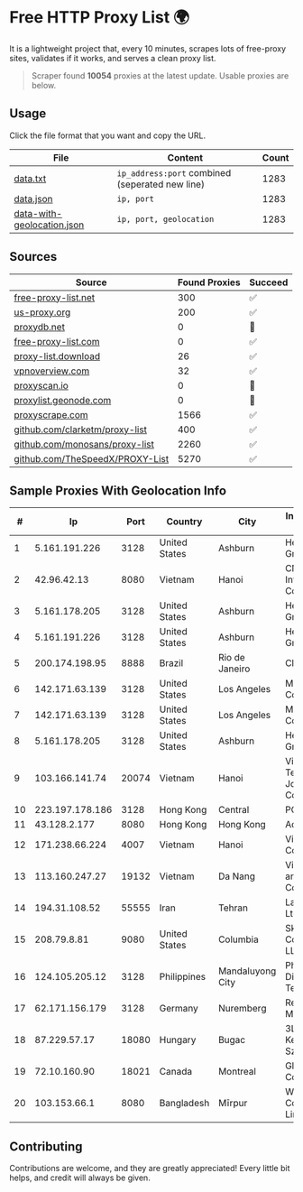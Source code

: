 
# Free HTTP Proxy List 🌍

It is a lightweight project that, every 10 minutes, scrapes lots of free-proxy sites, validates if it works, and serves a clean proxy list.


> Scraper found **10054** proxies at the latest update. Usable proxies are below.

## Usage

Click the file format that you want and copy the URL.


|File|Content|Count|
|----|-------|-----|
|[data.txt](https://raw.githubusercontent.com/themiralay/Proxy-List-World/master/data.txt)|`ip_address:port` combined (seperated new line)|1283|
|[data.json](https://raw.githubusercontent.com/themiralay/Proxy-List-World/master/data.json)|`ip, port`|1283|
|[data-with-geolocation.json](https://raw.githubusercontent.com/themiralay/Proxy-List-World/master/data-with-geolocation.json)|`ip, port, geolocation`|1283|

## Sources

|Source|Found Proxies|Succeed|
|------|-------------|-------|
|[free-proxy-list.net](https://free-proxy-list.net)|300|✅|
|[us-proxy.org](https://www.us-proxy.org)|200|✅|
|[proxydb.net](http://proxydb.net)|0|🚫|
|[free-proxy-list.com](https://free-proxy-list.com/?page=&port=&type%5B%5D=http&type%5B%5D=https&up_time=0&search=Search)|0|✅|
|[proxy-list.download](https://www.proxy-list.download/HTTP)|26|✅|
|[vpnoverview.com](https://vpnoverview.com/privacy/anonymous-browsing/free-proxy-servers)|32|✅|
|[proxyscan.io](https://www.proxyscan.io)|0|🚫|
|[proxylist.geonode.com](https://proxylist.geonode.com/api/proxy-list?limit=300&page=1&sort_by=lastChecked&sort_type=desc&protocols=http,https)|0|🚫|
|[proxyscrape.com](https://api.proxyscrape.com/v2/?request=displayproxies&protocol=http&timeout=10000&country=all&ssl=all&anonymity=all)|1566|✅|
|[github.com/clarketm/proxy-list](https://raw.githubusercontent.com/clarketm/proxy-list/master/proxy-list-raw.txt)|400|✅|
|[github.com/monosans/proxy-list](https://raw.githubusercontent.com/monosans/proxy-list/main/proxies/http.txt)|2260|✅|
|[github.com/TheSpeedX/PROXY-List](https://raw.githubusercontent.com/TheSpeedX/PROXY-List/master/http.txt)|5270|✅|


## Sample Proxies With Geolocation Info

|#|Ip|Port|Country|City|Internet Service Provider|
|-|--|----|-------|----|-------------------------|
|1|5.161.191.226|3128|United States|Ashburn|Hetzner Online GmbH|
|2|42.96.42.13|8080|Vietnam|Hanoi|CMC Telecom Infrastructure Company|
|3|5.161.178.205|3128|United States|Ashburn|Hetzner Online GmbH|
|4|5.161.191.226|3128|United States|Ashburn|Hetzner Online GmbH|
|5|200.174.198.95|8888|Brazil|Rio de Janeiro|Claro S.A|
|6|142.171.63.139|3128|United States|Los Angeles|Multacom Corporation|
|7|142.171.63.139|3128|United States|Los Angeles|Multacom Corporation|
|8|5.161.178.205|3128|United States|Ashburn|Hetzner Online GmbH|
|9|103.166.141.74|20074|Vietnam|Hanoi|Viet NAM Cloud Technology Joint Stock Company|
|10|223.197.178.186|3128|Hong Kong|Central|PCCW IMSBiz|
|11|43.128.2.177|8080|Hong Kong|Hong Kong|Aceville Pte.ltd|
|12|171.238.66.224|4007|Vietnam|Hanoi|Viettel Corporation|
|13|113.160.247.27|19132|Vietnam|Da Nang|VietNam Post and Telecom Corporation|
|14|194.31.108.52|55555|Iran|Tehran|Laser Company Ltd|
|15|208.79.8.81|9080|United States|Columbia|Skyrider Communications LLC|
|16|124.105.205.12|3128|Philippines|Mandaluyong City|Philippine Long Distance Telephone Co.|
|17|62.171.156.179|3128|Germany|Nuremberg|Research Machines|
|18|87.229.57.17|18080|Hungary|Bugac|3LAN Kereskedelmi es Szolgaltato Kft.|
|19|72.10.160.90|18021|Canada|Montreal|GloboTech Communications|
|20|103.153.66.1|8080|Bangladesh|Mīrpur|Windstream Communication Limited|



## Contributing

Contributions are welcome, and they are greatly appreciated! Every
little bit helps, and credit will always be given.

